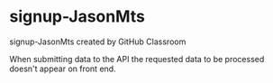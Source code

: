 # signup-JasonMts
signup-JasonMts created by GitHub Classroom

When submitting data to the API the requested data to be processed doesn't appear on front end.
